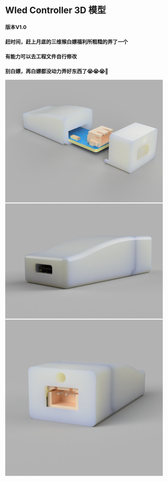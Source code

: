 # Wled Controller 3D 模型

### 版本V1.0

### 赶时间，赶上月底的三维猴白嫖福利所粗糙的弄了一个

### 有能力可以去工程文件自行修改

### 别白嫖，再白嫖都没动力弄好东西了😭😭😭🥹

<img src="/img/1.png" style="zoom:80%;" />

<img src="/img/2.png" style="zoom:75%;" />

<img src="/img/3.png" style="zoom:100%;" />